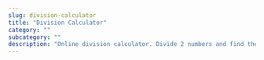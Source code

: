 ```yaml
---
slug: division-calculator
title: "Division Calculator"
category: ""
subcategory: ""
description: "Online division calculator. Divide 2 numbers and find the quotient."
---
```


